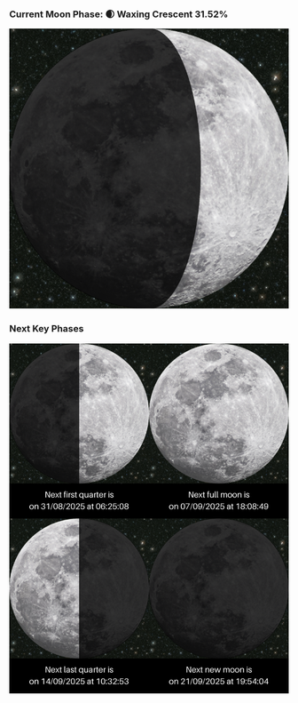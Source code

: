 ### Current Moon Phase: 🌒 Waxing Crescent 31.52%
![Moon Phase](moonphase.png)
### Next Key Phases
![Gallery](gallery.png)